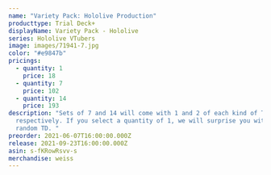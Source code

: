 ```yaml
---
name: "Variety Pack: Hololive Production"
producttype: Trial Deck+
displayName: Variety Pack - Hololive
series: Hololive VTubers
image: images/71941-7.jpg
color: "#e9847b"
pricings:
  - quantity: 1
    price: 18
  - quantity: 7
    price: 102
  - quantity: 14
    price: 193
description: "Sets of 7 and 14 will come with 1 and 2 of each kind of TD+,
  respectively. If you select a quantity of 1, we will surprise you with a
  random TD. "
preorder: 2021-06-07T16:00:00.000Z
release: 2021-09-23T16:00:00.000Z
asin: s-fKRowRsvv-s
merchandise: weiss
---
```

